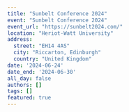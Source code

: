 ```yaml
---
title: "Sunbelt Conference 2024"
event: "Sunbelt Conference 2024"
event_url: "https://sunbelt2024.com/"
location: "Heriot-Watt University"
address:
  street: "EH14 4AS"
  city: "Riccarton, Edinburgh"
  country: "United Kingdom"
date: '2024-06-24'
date_end: '2024-06-30'
all_day: false
authors: []
tags: []
featured: true
---
```

